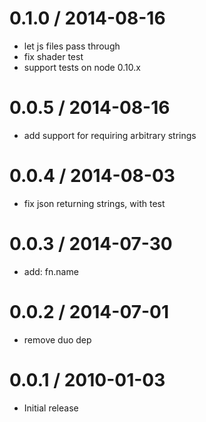 
0.1.0 / 2014-08-16
==================

 * let js files pass through
 * fix shader test
 * support tests on node 0.10.x

0.0.5 / 2014-08-16
==================

 * add support for requiring arbitrary strings

0.0.4 / 2014-08-03
==================

 * fix json returning strings, with test

0.0.3 / 2014-07-30
==================

 * add: fn.name

0.0.2 / 2014-07-01
==================

 * remove duo dep

0.0.1 / 2010-01-03
==================

  * Initial release

